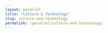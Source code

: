 ```yaml
---
layout: parallel
title: "Culture & Technology"
slug: culture-and-technology
permalink: /parallel/culture-and-technology/
---
```



